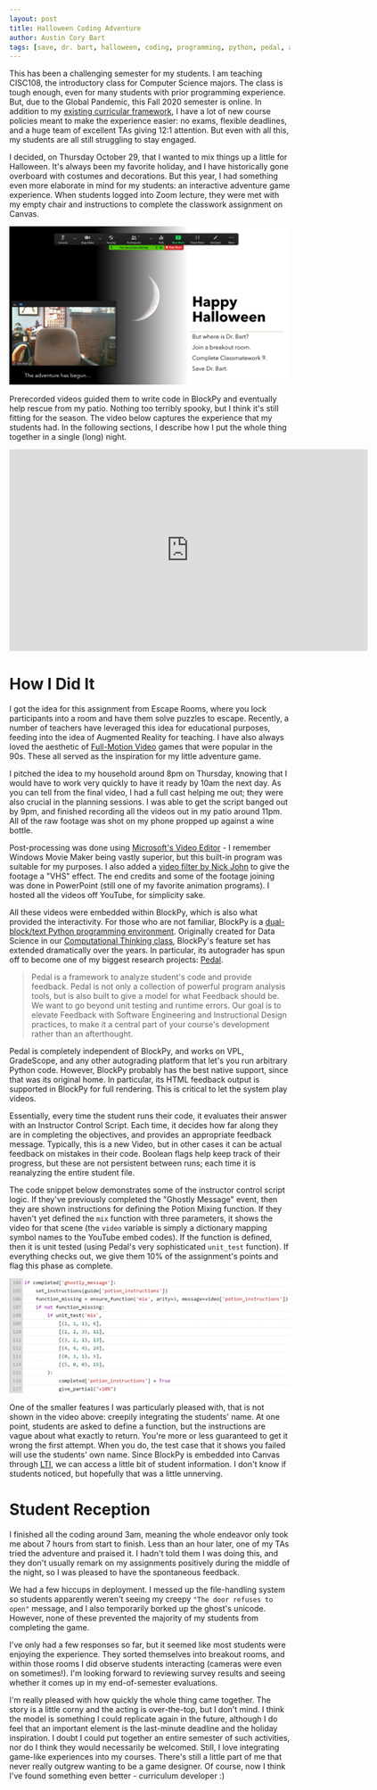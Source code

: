 ```yaml
---
layout: post
title: Halloween Coding Adventure
author: Austin Cory Bart
tags: [save, dr. bart, halloween, coding, programming, python, pedal, autograder, adventure]
---
```


This has been a challenging semester for my students.
I am teaching CISC108, the introductory class for Computer Science majors.
The class is tough enough, even for many students with prior programming experience.
But, due to the Global Pandemic, this Fall 2020 semester is online.
In addition to my [existing curricular framework](https://acbart.github.io/python-sneks/), I have a lot of new course policies meant to make the experience easier: no exams, flexible deadlines, and a huge team of excellent TAs giving 12:1 attention.
But even with all this, my students are all still struggling to stay engaged.

I decided, on Thursday October 29, that I wanted to mix things up a little for Halloween.
It's always been my favorite holiday, and I have historically gone overboard with costumes and decorations.
But this year, I had something even more elaborate in mind for my students: an interactive adventure game experience.
When students logged into Zoom lecture, they were met with my empty chair and instructions to complete the classwork assignment on Canvas.

![Title Screen](/images/escape_room_title_screen.png)

Prerecorded videos guided them to write code in BlockPy and eventually help rescue from my patio.
Nothing too terribly spooky, but I think it's still fitting for the season.
The video below captures the experience that my students had.
In the following sections, I describe how I put the whole thing together in a single (long) night.

<iframe width="643" height="362" src="https://www.youtube.com/embed/ipf8lgYwQCA" frameborder="0" allow="accelerometer; autoplay; clipboard-write; encrypted-media; gyroscope; picture-in-picture" allowfullscreen></iframe>

# How I Did It

I got the idea for this assignment from Escape Rooms, where you lock participants into a room and have them solve puzzles to escape.
Recently, a number of teachers have leveraged this idea for educational purposes, feeding into the idea of Augmented Reality for teaching.
I have also always loved the aesthetic of [Full-Motion Video](https://en.wikipedia.org/wiki/Full_motion_video) games that were popular in the 90s.
These all served as the inspiration for my little adventure game.

I pitched the idea to my household around 8pm on Thursday, knowing that I would have to work very quickly to have it ready by 10am the next day. As you can tell from the final video, I had a full cast helping me out; they were also crucial in the planning sessions. I was able to get the script banged out by 9pm, and finished recording all the videos out in my patio around 11pm. All of the raw footage was shot on my phone propped up against a wine bottle.

Post-processing was done using [Microsoft's Video Editor](https://support.microsoft.com/en-us/windows/create-films-with-video-editor-94e651f8-a5be-ae03-3c50-e49f013d47f6) - I remember Windows Movie Maker being vastly superior, but this built-in program was suitable for my purposes. I also added a [video filter by Nick John](https://www.microsoft.com/en-us/p/vhs-filter/9n9sxrh641xr) to give the footage a "VHS" effect. The end credits and some of the footage joining was done in PowerPoint (still one of my favorite animation programs). I hosted all the videos off YouTube, for simplicity sake.

All these videos were embedded within BlockPy, which is also what provided the interactivity.
For those who are not familiar, BlockPy is a [dual-block/text Python programming environment](https://think.cs.vt.edu/blockpy/).
Originally created for Data Science in our [Computational Thinking class](https://ct-vt.github.io/ct/course_materials.html), BlockPy's feature set has extended dramatically over the years.
In particular, its autograder has spun off to become one of my biggest research projects: [Pedal](https://pedal-edu.github.io/pedal).

> Pedal is a framework to analyze student's code and provide feedback. Pedal is not only a collection of powerful program analysis tools, but is also built to give a model for what Feedback should be. We want to go beyond unit testing and runtime errors. Our goal is to elevate Feedback with Software Engineering and Instructional Design practices, to make it a central part of your course's development rather than an afterthought.

Pedal is completely independent of BlockPy, and works on VPL, GradeScope, and any other autograding platform that let's you run arbitrary Python code.
However, BlockPy probably has the best native support, since that was its original home.
In particular, its HTML feedback output is supported in BlockPy for full rendering.
This is critical to let the system play videos.

Essentially, every time the student runs their code, it evaluates their answer with an Instructor Control Script.
Each time, it decides how far along they are in completing the objectives, and provides an appropriate feedback message.
Typically, this is a new Video, but in other cases it can be actual feedback on mistakes in their code.
Boolean flags help keep track of their progress, but these are not persistent between runs; each time it is reanalyzing the entire student file.

The code snippet below demonstrates some of the instructor control script logic.
If they've previously completed the "Ghostly Message" event, then they are shown instructions for defining the Potion Mixing function.
If they haven't yet defined the `mix` function with three parameters, it shows the video for that scene (the `video` variable is simply a dictionary mapping symbol names to the YouTube embed codes).
If the function is defined, then it is unit tested (using Pedal's very sophisticated `unit_test` function).
If everything checks out, we give them 10% of the assignment's points and flag this phase as complete.

![Example Instructor Code](/images/escape_room_instructor_code.png)

One of the smaller features I was particularly pleased with, that is not shown in the video above: creepily integrating the students' name.
At one point, students are asked to define a function, but the instructions are vague about what exactly to return.
You're more or less guaranteed to get it wrong the first attempt.
When you do, the test case that it shows you failed will use the students' own name.
Since BlockPy is embedded into Canvas through [LTI](http://splice.cs.vt.edu/lti), we can access a little bit of student information.
I don't know if students noticed, but hopefully that was a little unnerving.

# Student Reception

I finished all the coding around 3am, meaning the whole endeavor only took me about 7 hours from start to finish.
Less than an hour later, one of my TAs tried the adventure and praised it.
I hadn't told them I was doing this, and they don't usually remark on my assignments positively during the middle of the night, so I was pleased to have the spontaneous feedback.

We had a few hiccups in deployment.
I messed up the file-handling system so students apparently weren't seeing my creepy `"The door refuses to open"` message, and I also temporarily borked up the ghost's unicode.
However, none of these prevented the majority of my students from completing the game.

I've only had a few responses so far, but it seemed like most students were enjoying the experience.
They sorted themselves into breakout rooms, and within those rooms I did observe students interacting (cameras were even on sometimes!).
I'm looking forward to reviewing survey results and seeing whether it comes up in my end-of-semester evaluations.

I'm really pleased with how quickly the whole thing came together.
The story is a little corny and the acting is over-the-top, but I don't mind. 
I think the model is something I could replicate again in the future, although I do feel that an important element is the last-minute deadline and the holiday inspiration.
I doubt I could put together an entire semester of such activities, nor do I think they would necessarily be welcomed.
Still, I love integrating game-like experiences into my courses.
There's still a little part of me that never really outgrew wanting to be a game designer.
Of course, now I think I've found something even better - curriculum developer :)